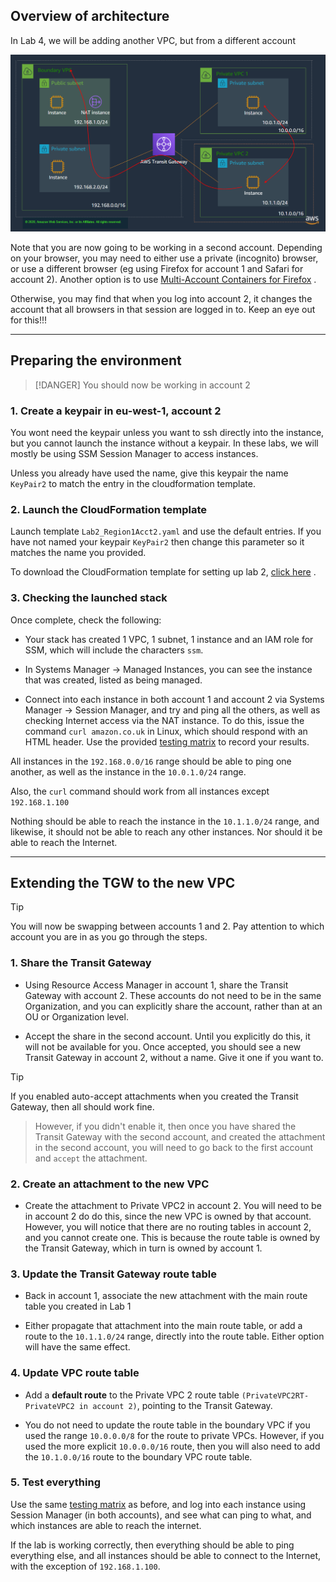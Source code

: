 ## Overview of architecture

In Lab 4, we will be adding another VPC, but from a different account

![Lab4 Architecture](img/lab5.png)


Note that you are now going to be working in a second account. Depending on your browser, you may need to either use a private (incognito) browser, or use a different browser (eg using Firefox for account 1 and Safari for account 2). Another option is to use [Multi-Account Containers for Firefox](https://github.com/mozilla/multi-account-containers#readme) . 

Otherwise, you may find that when you log into account 2, it changes the account that all browsers in that session are logged in to. Keep an eye out for this!!!

---

## Preparing the environment

> [!DANGER]
> You should now be working in account 2

### 1. Create a keypair in eu-west-1, account 2

You wont need the keypair unless you want to ssh directly into the instance, but you cannot launch the instance without a keypair. In these labs, we will mostly be using SSM Session Manager to access instances.

Unless you already have used the name, give this keypair the name `KeyPair2` to match the entry in the cloudformation template.

### 2. Launch the CloudFormation template

Launch template `Lab2_Region1Acct2.yaml` and use the default entries. If you have not named your keypair `KeyPair2` then change this parameter so it matches the name you provided.

To download the CloudFormation template for setting up lab 2, [click here](https://d2x18vu72ugj64.cloudfront.net/Lab2_Region1Acct2.yaml) .

### 3. Checking the launched stack

Once complete, check the following:

* Your stack has created 1 VPC, 1 subnet, 1 instance and an IAM role for SSM, which will include the characters `ssm`.

* In Systems Manager -> Managed Instances, you can see the instance that was created, listed as being managed.

* Connect into each instance in both account 1 and account 2 via Systems Manager -> Session Manager, and try and ping all the others, as well as checking Internet access via the NAT instance. To do this, issue the command `curl amazon.co.uk` in Linux, which should respond with an HTML header. Use the provided [testing matrix](https://www.networking-workshop.com/#/testingmatrix) to record your results.

All instances in the `192.168.0.0/16` range should be able to ping one another, as well as the instance in the `10.0.1.0/24` range.

Also, the `curl` command should work from all instances except `192.168.1.100` 

Nothing should be able to reach the instance in the `10.1.1.0/24` range, and likewise, it should not be able to reach any other instances. Nor should it be able to reach the Internet.

---

## Extending the TGW to the new VPC

> [!TIP]
> You will now be swapping between accounts 1 and 2. Pay attention to which account you are in as you go through the steps. 

### 1. Share the Transit Gateway

* Using Resource Access Manager in account 1, share the Transit Gateway with account 2. These accounts do not need to be in the same Organization, and you can explicitly share the account, rather than at an OU or Organization level.

* Accept the share in the second account. Until you explicitly do this, it will not be available for you. Once accepted, you should see a new Transit Gateway in account 2, without a name. Give it one if you want to.

> [!TIP]
> If you enabled auto-accept attachments when you created the Transit Gateway, then all should work fine. 

> However, if you didn't enable it, then once you have shared the Transit Gateway with the second account, and created the attachment in the second account, you will need to go back to the first account and `accept` the attachment.

### 2. Create an attachment to the new VPC

* Create the attachment to Private VPC2 in account 2. You will need to be in account 2 do do this, since the new VPC is owned by that account. However, you will notice that there are no routing tables in account 2, and you cannot create one. This is because the route table is owned by the Transit Gateway, which in turn is owned by account 1.

### 3. Update the Transit Gateway route table

* Back in account 1, associate the new attachment with the main route table you created in Lab 1

* Either propagate that attachment into the main route table, or add a route to the `10.1.1.0/24` range, directly into the route table. Either option will have the same effect.

### 4. Update VPC route table

* Add a **default route** to the Private VPC 2 route table `(PrivateVPC2RT-PrivateVPC2 in account 2)`, pointing to the Transit Gateway. 

* You do not need to update the route table in the boundary VPC if you used the range `10.0.0.0/8` for the route to private VPCs. However, if you used the more explicit `10.0.0.0/16` route, then you will also need to add the `10.1.0.0/16` route to the boundary VPC route table.

### 5. Test everything

Use the same [testing matrix](https://www.networking-workshop.com/#/testingmatrix) as before, and log into each instance using Session Manager (in both accounts), and see what can ping to what, and which instances are able to reach the internet.

If the lab is working correctly, then everything should be able to ping everything else, and all instances should be able to connect to the Internet, with the exception of `192.168.1.100`.

